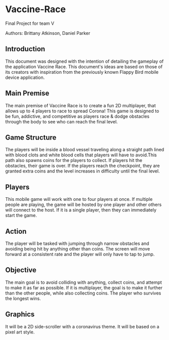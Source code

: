 # Vaccine-Race
Final Project for team V

Authors: Brittany Atkinson, Daniel Parker

## Introduction
This document was designed with the intention of detailing the gameplay of the application Vaccine Race. This document's ideas are based on those of its creators with inspiration from the previously known Flappy Bird mobile device application. 

## Main Premise
The main premise of Vaccine Race is to create a fun 2D multiplayer, that allows up to 4 players to race to spread Corona! This game is designed to be fun, addictive, and competitive as players race & dodge obstacles through the body to see who can reach the final level.

## Game Structure
The players will be inside a blood vessel traveling along a straight path lined with blood clots and white blood cells that players will have to avoid.This path also spawns coins for the players to collect. If players hit the obstacles, their game is over. If the players reach the checkpoint, they are granted extra coins and the level increases in difficulty until the final level. 
 
## Players
This mobile game will work with one to four players at once. If multiple people are playing, the game will be hosted by one player and other others will connect to the host. If it is a single player, then they can immediately start the game.

## Action
The player will be tasked with jumping through narrow obstacles and avoiding being hit by anything other than coins. The screen will move forward at a consistent rate and the player will only have to tap to jump.

## Objective
The main goal is to avoid colliding with anything, collect coins, and attempt to make it as far as possible. If it is multiplayer, the goal is to make it further than the other people, while also collecting coins. The player who survives the longest wins.

## Graphics
It will be a 2D side-scroller with a coronavirus theme. It will be based on a pixel art style.
